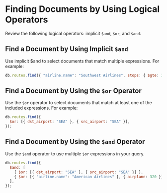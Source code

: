 # Finding Documents by Using Logical Operators

Review the following logical operators: implicit `$and`, `$or`, and `$and`.

## Find a Document by Using Implicit `$and`

Use implicit $and to select documents that match multiple expressions. For example:

```js
db.routes.find({ "airline.name": "Southwest Airlines", stops: { $gte: 1 } });
```

## Find a Document by Using the `$or` Operator

Use the `$or` operator to select documents that match at least one of the included expressions. For example:

```js
db.routes.find({
  $or: [{ dst_airport: "SEA" }, { src_airport: "SEA" }],
});
```

## Find a Document by Using the `$and` Operator

Use the `$and` operator to use multiple `$or` expressions in your query.

```js
db.routes.find({
  $and: [
    { $or: [{ dst_airport: "SEA" }, { src_airport: "SEA" }] },
    { $or: [{ "airline.name": "American Airlines" }, { airplane: 320 }] },
  ],
});
```
